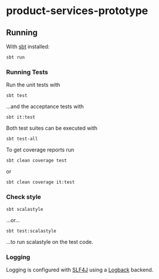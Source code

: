 # product-services-prototype

## Running

With [sbt](http://www.scala-sbt.org/) installed:

```
sbt run
```

### Running Tests

Run the unit tests with
```
sbt test
```
...and the acceptance tests with
```
sbt it:test
```
Both test suites can be executed with
```
sbt test-all
```

To get coverage reports run
```
sbt clean coverage test
```
or
```
sbt clean coverage it:test
```

### Check style

```
sbt scalastyle
```
...or...
```
sbt test:scalastyle
```
...to run scalastyle on the test code.

### Logging
Logging is configured with [SLF4J](https://www.slf4j.org/) using a [Logback](https://logback.qos.ch) backend.
